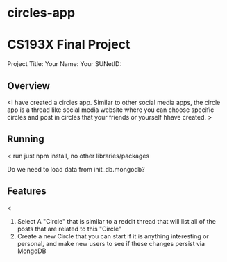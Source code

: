 # circles-app

CS193X Final Project
====================

Project Title: <Circles App>
Your Name: <Ashton>
Your SUNetID: <axiong12>

Overview
--------
<I have created a circles app. Similar to other social media apps, the circle app is a thread like social media website where you can choose specific
circles and post in circles that your friends or yourself hhave created. >

Running
-------
<
run just npm install, no other libraries/packages
>
Do we need to load data from init_db.mongodb? <YES>

Features
--------
<
1) Select A "Circle" that is similar to a reddit thread that will list all of the posts that are related to this "Circle"
2) Create a new Circle that you can start if it is anything interesting or personal, and make new users to see if these changes persist via MongoDB
>
